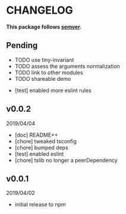 # CHANGELOG
**This package follows [semver](https://semver.org/).**

## Pending
- TODO use tiny-invariant
- TODO assess the arguments normalization
- TODO link to other modules
- TODO shareable demo
* [test] enabled more eslint rules

## v0.0.2
2019/04/04
* [doc] README++
* [chore] tweaked tsconfig
* [chore] bumped deps
* [test] enabled eslint
* [chore] tslib no longer a peerDependency

## v0.0.1
2019/04/02
* initial release to npm
